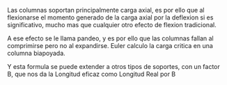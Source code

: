 Las columnas soportan principalmente carga axial, es por ello que al flexionarse el momento generado de la carga axial por la deflexion si es significativo, mucho mas que cualquier otro efecto de flexion tradicional.

A ese efecto se le llama pandeo, y es por ello que las columnas fallan al comprimirse pero no al expandirse. Euler calculo la carga critica en una columna biapoyada.

Y esta formula se puede extender a otros tipos de soportes, con un factor B, que nos da la Longitud eficaz como Longitud Real por B